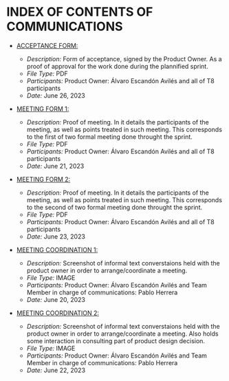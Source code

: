 # INDEX OF CONTENTS OF COMMUNICATIONS

- [ACCEPTANCE FORM:](https://github.com/ycedenog/T8/blob/master/Communications/Acta%20de%20Aceptaci%C3%B3n%20Avance%20T8.pdf)
  - *Description:* Form of acceptance, signed by the Product Owner. As a proof of approval for the work done during the plannified sprint.
  - *File Type:* PDF
  - *Participants:* Product Owner: Álvaro Escandón Avilés and all of T8 participants
  - *Date:* June 26, 2023

- [MEETING FORM 1:](https://github.com/ycedenog/T8/blob/99314451761af3920f4b60037caf2eb765a18669/Communications/Acta%20Reuni%C3%B3n%201.pdf)
  - *Description:* Proof of meeting. In it details the participants of the meeting, as well as points treated in such meeting. This corresponds to the first of two formal meeting done throught the sprint.
  - *File Type:* PDF
  - *Participants:* Product Owner: Álvaro Escandón Avilés and all of T8 participants
  - *Date:* June 21, 2023

- [MEETING FORM 2: ](https://github.com/ycedenog/T8/blob/99314451761af3920f4b60037caf2eb765a18669/Communications/Acta%20Reunion%202.pdf)
  - *Description:* Proof of meeting. In it details the participants of the meeting, as well as points treated in such meeting. This corresponds to the second of two formal meeting done throught the sprint.
  - *File Type:* PDF
  - *Participants:* Product Owner: Álvaro Escandón Avilés and all of T8 participants
  - *Date:* June 23, 2023

- [MEETING COORDINATION 1: ](https://github.com/ycedenog/T8/blob/99314451761af3920f4b60037caf2eb765a18669/Communications/Meeting%20Coordination%201.jpeg)
  - *Description:* Screenshot of informal text converstaions held with the product owner in order to arrange/coordinate a meeting. 
  - *File Type:* IMAGE
  - *Participants:* Product Owner: Álvaro Escandón Avilés and Team Member in charge of communications: Pablo Herrera
  - *Date:* June 20, 2023

- [MEETING COORDINATION 2: ](https://github.com/ycedenog/T8/blob/99314451761af3920f4b60037caf2eb765a18669/Communications/Meeting%20Coordination%202.jpeg)
  - *Description:* Screenshot of informal text converstaions held with the product owner in order to arrange/coordinate a meeting. Also holds some interaction in consulting part of product design decision.
  - *File Type:* IMAGE
  - *Participants:* Product Owner: Álvaro Escandón Avilés and Team Member in charge of communications: Pablo Herrera
  - *Date:* June 22, 2023
